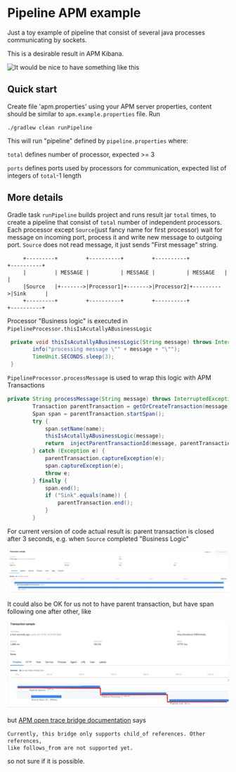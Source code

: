 # Pipeline APM example
Just a toy example of pipeline that consist of several java processes communicating by sockets.
 
This is a desirable result in APM Kibana.

![It would be nice to have something like this](apm-example.png?raw=true "APM Kibana: Expected")


## Quick start
Create file 'apm.properties' using your APM server properties, content should be similar to `apm.example.properties` file.
Run
```
./gradlew clean runPipeline
```
This will run "pipeline" defined by `pipeline.properties` where:

`total` defines number of processor, expected >= 3

`ports` defines ports used by processors for communication, expected list of integers of `total`-1 length

## More details
Gradle task `runPipeline` builds project and runs result jar `total` times, to create a pipeline that consist of `total` 
number of independent processors.
Each processor except `Source`(just fancy name for first processor) wait for message on incoming port, 
process it and write new message to outgoing port. `Source` does not read message, it just sends "First message" string.

```
     +---------+         +----------+         +----------+           +----------+
     |         | MESSAGE |          | MESSAGE |          | MESSAGE   |          |
     |Source   |+------->|Processor1|+------->|Processor2|+--------->|Sink      |
     +---------+         +----------+         +----------+           +----------+
```

Processor "Business logic" is executed in `PipelineProcessor.thisIsAcutallyABusinessLogic`

```java
 private void thisIsAcutallyABusinessLogic(String message) throws InterruptedException {
        info("processing message \"" + message + "\"");
        TimeUnit.SECONDS.sleep(3);
 }
```
`PipelineProcessor.processMessage` is used to wrap this logic with APM Transactions 

```java
private String processMessage(String message) throws InterruptedException {
        Transaction parentTransaction = getOrCreateTransaction(message);
        Span span = parentTransaction.startSpan();
        try {
            span.setName(name);
            thisIsAcutallyABusinessLogic(message);
            return  injectParentTransactionId(message, parentTransaction) + ", processed by " + name;
        } catch (Exception e) {
            parentTransaction.captureException(e);
            span.captureException(e);
            throw e;
        } finally {
            span.end();
            if ("Sink".equals(name)) {
                parentTransaction.end();
            }
        }
``` 

For current version of code actual result is: parent transaction is closed after 3 seconds, e.g. when `Source` completed
"Business Logic"


![But we actually have this](actual_result.png?raw=true "APM Kibana: Actual")

It could also be OK for us not to have parent transaction, but have span following one after other, like

![It would be nice to have something like this](apm-example2.png?raw=true "APM Kibana: Other OK result")


but [APM open trace bridge documentation](https://www.elastic.co/guide/en/apm/agent/java/current/opentracing-bridge.html) says
```
Currently, this bridge only supports child_of references. Other references, 
like follows_from are not supported yet.
``` 
so not sure if it is possible.